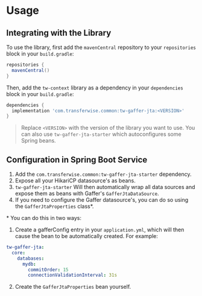 # Usage

## Integrating with the Library
To use the library, first add the `mavenCentral` repository to your `repositories` block in your `build.gradle`:
```groovy
repositories {
  mavenCentral()
}
```
Then, add the `tw-context` library as a dependency in your `dependencies` block in your `build.gradle`:
```groovy
dependencies {
  implementation 'com.transferwise.common:tw-gaffer-jta:<VERSION>'
}
```
> Replace `<VERSION>` with the version of the library you want to use.
> You can also use `tw-gaffer-jta-starter` which autoconfigures some Spring beans.

## Configuration in Spring Boot Service

1. Add the `com.transferwise.common:tw-gaffer-jta-starter` dependency.
2. Expose all your HikariCP datasource's as beans.
3. `tw-gaffer-jta-starter` Will then automatically wrap all data sources and expose them as beans with Gaffer's `GafferJtaDataSource`.
4. If you need to configure the Gaffer datasource's, you can do so using the `GafferJtaProperties` class*.

\* You can do this in two ways:
1. Create a gafferConfig entry in your `application.yml`, which will then cause the bean to be automatically created. For example:
```yaml
tw-gaffer-jta:
  core:
    databases:
      mydb:
        commitOrder: 15
        connectionValidationInterval: 31s
```
2. Create the `GafferJtaProperties` bean yourself.